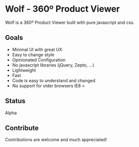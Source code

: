 # Wolf - 360º Product Viewer

Wolf is a 360º Product Viewer built with pure javascript and css.

## Goals
- Minimal UI with great UX
- Easy to change style
- Opinionated Configuration
- No javascript libraries (jQuery, Zepto, ...)
- Lightweight
- Fast
- Code is easy to understand and changed
- No support for older browsers IE8 <

## Status

Alpha

## Contribute
Contributions are welcome and much appreciated!
